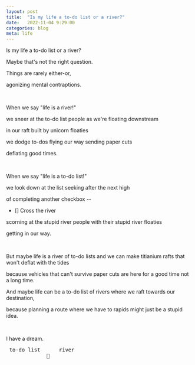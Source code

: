 ```yaml
---
layout: post
title:  "Is my life a to-do list or a river?"
date:   2022-11-04 9:29:00
categories: blog
meta: life
---
```


Is my life a to-do list or a river? 

Maybe that's not the right question. 

Things are rarely either-or,

agonizing mental contraptions. 

<br />

When we say "life is a river!"

we sneer at the to-do list people as we're floating downstream 

in our raft built by unicorn floaties

we dodge to-dos flying our way sending paper cuts

deflating good times.

<br />

When we say "life is a to-do list!"

we look down at the list seeking after the next high

of completing another checkbox --

- [] Cross the river

scorning at the stupid river people with their stupid river floaties

getting in our way.

<br />

But maybe life is a river of to-do lists and we can make titianium rafts that won't deflat with the tides

because vehicles that can't survive paper cuts are here for a good time not a long time.

And maybe life can be a to-do list of rivers where we raft towards our destination, 

because planning a route where we have to rapids might just be a stupid idea. 

<br />
 
I have a dream.

<pre>
 to-do list      river
             🤝
</pre>
